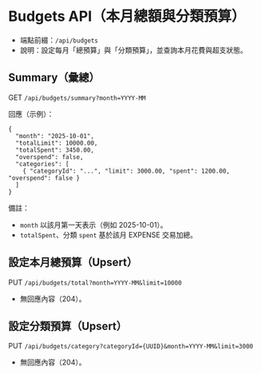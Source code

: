 # Budgets API（本月總額與分類預算）

- 端點前綴：`/api/budgets`
- 說明：設定每月「總預算」與「分類預算」，並查詢本月花費與超支狀態。

## Summary（彙總）
GET `/api/budgets/summary?month=YYYY-MM`

回應（示例）：
```
{
  "month": "2025-10-01",
  "totalLimit": 10000.00,
  "totalSpent": 3450.00,
  "overspend": false,
  "categories": [
    { "categoryId": "...", "limit": 3000.00, "spent": 1200.00, "overspend": false }
  ]
}
```

備註：
- `month` 以該月第一天表示（例如 2025-10-01）。
- `totalSpent`、分類 `spent` 基於該月 EXPENSE 交易加總。

## 設定本月總預算（Upsert）
PUT `/api/budgets/total?month=YYYY-MM&limit=10000`

- 無回應內容（204）。

## 設定分類預算（Upsert）
PUT `/api/budgets/category?categoryId={UUID}&month=YYYY-MM&limit=3000`

- 無回應內容（204）。

